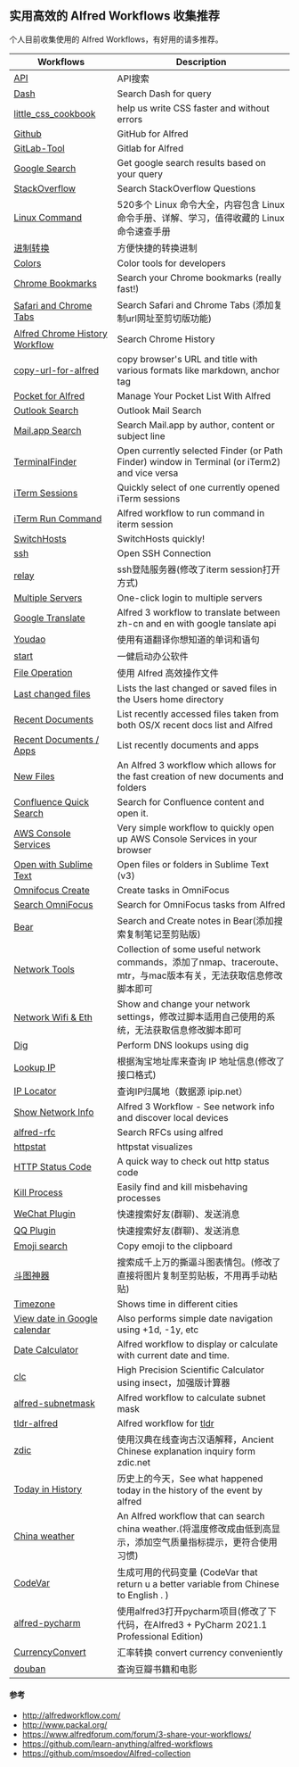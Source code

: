 ## 实用高效的 Alfred Workflows 收集推荐

个人目前收集使用的 Alfred Workflows，有好用的请多推荐。

| Workflows                                                    | Description                                                  |
| ------------------------------------------------------------ | ------------------------------------------------------------ |
| [API](shizuwu.cn)                                            | API搜索                                                      |
| [Dash](kapeli.com)                                           | Search Dash for query                                        |
| [little_css_cookbook](https://www.packal.org/workflow/little-css-cookbook)                                           | help us write CSS faster and without errors                                        |
| [Github](https://github.com/gharlan/alfred-github-workflow)  | GitHub for Alfred                                            |
| [GitLab-Tool](https://github.com/wangshub)                   | Gitlab for Alfred                                            |
| [Google Search](https://github.com/ethan-funny/Google-Alfred3-Workflow) | Get google search results based on your query                |
| [StackOverflow](https://github.com/deanishe/alfred-stackoverflow) | Search StackOverflow Questions                               |
| [Linux Command](https://git.io/linux)                        | 520多个 Linux 命令大全，内容包含 Linux 命令手册、详解、学习，值得收藏的 Linux 命令速查手册 |
| [进制转换](https://github.com/xiaomingplus/convert)          | 方便快捷的转换进制                                           |
| [Colors](https://github.com/TylerEich/Alfred-Extras)          | Color tools for developers |
| [Chrome Bookmarks](http://github.com/blainesch)              | Search your Chrome bookmarks (really fast!)                  |
| [Safari and Chrome Tabs](http://clintonstrong.com)           | Search Safari and Chrome Tabs (添加复制url网址至剪切版功能)                               |
| [Alfred Chrome History Workflow](https://github.com/tupton/alfred-chrome-history)           | Search Chrome History                              |
| [copy-url-for-alfred](https://github.com/fallroot/copy-url-for-alfred)           | copy browser's URL and title with various formats like markdown, anchor tag |
| [Pocket for Alfred](https://github.com/fniephaus/alfred-pocket/) | Manage Your Pocket List With Alfred                          |
| [Outlook Search](https://github.com/xeric/alfred-outlook)    | Outlook Mail Search                                          |
| [Mail.app Search](http://alfredapp.com)                      | Search Mail.app by author, content or subject line           |
| [TerminalFinder](http://www.ienno.de)                        | Open currently selected Finder (or Path Finder) window in Terminal (or iTerm2) and vice versa |
| [iTerm Sessions](https://github.com/madvas/alfred-iterm-sessions) | Quickly select of one currently opened iTerm sessions        |
| [iTerm Run Command](https://github.com/anzhihe/Efficient-office/tree/master/iterm-run-command) | Alfred workflow to run command in iterm session |
| [SwitchHosts](https://oldj.github.io/SwitchHosts/)           | SwitchHosts quickly!                                         |
| [ssh](https://github.com/deanishe/alfred-ssh)                | Open SSH Connection                                          |
| [relay](https://chegva.com/3421.html)                        | ssh登陆服务器(修改了iterm session打开方式)                   |
| [Multiple Servers](https://chegva.com/3422.html)             | One-click login to multiple servers                          |
| [Google Translate](https://github.com/xfslove/alfred-google-translate#readme) | Alfred 3 workflow to translate between zh-cn and en with google tanslate api |
| [Youdao](https://github.com/liszd/whyliam.workflows.youdao)  | 使用有道翻译你想知道的单词和语句                             |
| [start](https://chegva.com/3347.html)                        | 一健启动办公软件                                             |
| [File Operation](https://chegva.com/3485.html)               | 使用 Alfred 高效操作文件                                     |
| [Last changed files](https://github.com/oderwat/alfredworkflows) | Lists the last changed or saved files in the Users home directory |
| [Recent Documents](http://www.packal.org/workflow/recent-documents) | List recently accessed files taken from both OS/X recent docs list and Alfred |
| [Recent Documents / Apps](https://github.com/mpco/AlfredWorkflow-Recent-Documents) |  List recently documents and apps |
| [New Files](https://github.com/cpimhoff/alfred3-newFiles) |  An Alfred 3 workflow which allows for the fast creation of new documents and folders |
| [Confluence Quick Search](https://github.com/skleinei/alfred-confluence) | Search for Confluence content and open it.                   |
| [AWS Console Services](https://github.com/rkoval/alfred-aws-console-services-workflow) | Very simple workflow to quickly open up AWS Console Services in your browser |
| [Open with Sublime Text](https://github.com/franzheidl/alfred-workflows) | Open files or folders in Sublime Text (v3)                   |
| [Omnifocus Create](http://www.davidverhasselt.com/omnifocus-workflow) | Create tasks in OmniFocus                                    |
| [Search OmniFocus](rhydlewis.net)                            | Search for OmniFocus tasks from Alfred                       |
| [Bear](https://github.com/chrisbro/alfred-bear)                            | Search and Create notes in Bear(添加搜索复制笔记至剪贴版)                       |
| [Network Tools](https://github.com/fniephaus/alfred-network) | Collection of some useful network commands，添加了nmap、traceroute、mtr，与mac版本有关，无法获取信息修改脚本即可 |
| [Network Wifi & Eth](http://rodalgaard.dk/)                  | Show and change your network settings，修改过脚本适用自己使用的系统，无法获取信息修改脚本即可 |
| [Dig](https://github.com/phallstrom/AlfredDig)               | Perform DNS lookups using dig                                |
| [Lookup IP](http://kodango.com)                              | 根据淘宝地址库来查询 IP 地址信息(修改了接口格式)                             |
| [IP Locator](https://github.com/taozen/alfred3-iploc-workflow)                              | 查询IP归属地（数据源 ipip.net）                             |
| [Show Network Info](https://github.com/jeppestaerk/alfred-show-network-info#readme) | Alfred 3 Workflow - See network info and discover local devices |
| [alfred-rfc](https://libraries.io/pypi/alfred-rfc) | Search RFCs using alfred |
| [httpstat](https://github.com/leozhang2018/alfred-httpstat#readme) | httpstat visualizes                                          |
| [HTTP Status Code](https://github.com/ilstar/http_status_code) | A quick way to check out http status code                    |
| [Kill Process](https://github.com/nathangreenstein/alfred-process-killer) | Easily find and kill misbehaving processes                   |
| [WeChat Plugin](https://github.com/TKkk-iOSer)               | 快速搜索好友(群聊)、发送消息                                 |
| [QQ Plugin](https://github.com/TKkk-iOSer)                   | 快速搜索好友(群聊)、发送消息                                 |
| [Emoji search](https://github.com/jsumners/alfred-emoji)     | Copy emoji to the clipboard                                  |
| [斗图神器](https://github.com/KilluaChen/Dou-figure-alfred-workflow) | 搜索成千上万的撕逼斗图表情包。(修改了直接将图片复制至剪贴板，不用再手动粘贴) |
| [Timezone](https://github.com/jaroslawhartman/TimeZones-Alfred)                           | Shows time in different cities                               |
| [View date in Google calendar](https://github.com/richls/gcal-alfred-workflow) | Also performs simple date navigation using +1d, -1y, etc     |
| [Date Calculator](https://github.com/LeEnno/alfred-date-calculator) | Alfred workflow to display or calculate with current date and time. |
| [clc](http://aviaryan.in)                                    | High Precision Scientific Calculator using insect，加强版计算器 |
| [alfred-subnetmask](https://github.com/myokoo/alfred-subnetmask-workflow)                                    | Alfred workflow to calculate subnet mask |
| [tldr-alfred](https://github.com/cs1707/tldr-alfred)                                    | Alfred workflow for [tldr](https://github.com/tldr-pages/tldr) |
| [zdic](https://chegva.com/3649.html)                                    | 使用汉典在线查询古汉语解释，Ancient Chinese explanation inquiry form zdic.net |
| [Today in History](https://chegva.com/3675.html)                                    | 历史上的今天，See what happened today in the history of the event by alfred |
| [China weather](https://github.com/m2nlight/ChinaWeather-workflow)                                    | An Alfred workflow that can search china weather.(将温度修改成由低到高显示，添加空气质量指标提示，更符合使用习惯) |
| [CodeVar](https://github.com/xudaolong/CodeVar)                                    | 生成可用的代码变量 (CodeVar that return u a better variable from Chinese to English . )  |
| [alfred-pycharm](https://github.com/orf/alfred-pycharm)                                    | 使用alfred3打开pycharm项目(修改了下代码，在Alfred3 + PyCharm 2021.1 Professional Edition) |
| [CurrencyConvert](https://github.com/jin5354/alfred3-workflow-CurrencyConvert)                                    |  汇率转换 convert currency conveniently  |
| [douban](https://github.com/h3l/douban-workflow)                                    | 查询豆瓣书籍和电影 |

#### 参考
- http://alfredworkflow.com/
- http://www.packal.org/
- https://www.alfredforum.com/forum/3-share-your-workflows/ 
- https://github.com/learn-anything/alfred-workflows
- https://github.com/msoedov/Alfred-collection
